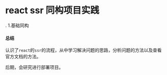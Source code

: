 # react ssr 同构项目实践


. 1.基础同构

#### 总结

认识了`react`的`ssr`的流程，从中学习解决问题的思路，分析问题的方法以及查看官方文档的方法。

后期，会研究进行部署项目。

